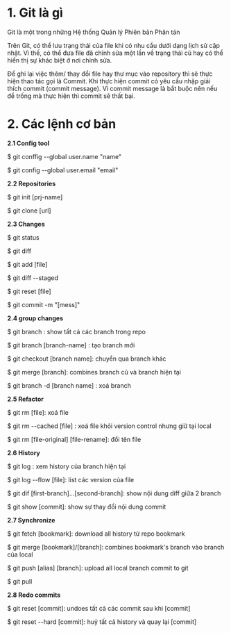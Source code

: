 # 1. Git là gì
Git là một trong những Hệ thống Quản lý Phiên bản Phân tán

Trên Git, có thể lưu trạng thái của file khi có nhu cầu dưới dạng lịch sử cập nhật. Vì thế, có thể đưa file đã chỉnh sửa một lần về trạng thái cũ hay có thể hiển thị sự khác biệt ở nơi chỉnh sửa.

Để ghi lại việc thêm/ thay đổi file hay thư mục vào repository thì sẽ thực hiện thao tác gọi là Commit. Khi thực hiện commit có yêu cầu nhập giải thích commit (commit message). Vì commit message là bắt buộc nên nếu để trống mà thực hiện thì commit sẽ thất bại.
# 2. Các lệnh cơ bản 

**2.1 Config tool**

$ git conffig --global user.name "name"

$ git config --global user.email "email"

**2.2 Repositories**

$ git init [prj-name]

$ git clone [url]

**2.3 Changes**

$ git status

$ git diff

$ git add [file]

$ git diff --staged

$ git reset [file]

$ git commit -m "[mess]"

**2.4 group changes**

$ git branch : show tất cả các branch trong repo

$ git branch [branch-name] : tạo branch mới

$ git checkout [branch name]: chuyển qua branch khác 

$ git merge [branch]: combines branch cũ  và branch hiện tại

$ git branch -d [branch name] : xoá branch

**2.5 Refactor**

$ git rm [file]: xoá file

$ git rm --cached [file] : xoá file khỏi version control nhưng giữ tại local

$ git rm [file-original] [file-rename]: đổi tên file

**2.6 History**

$ git log : xem history của branch hiện tại

$ git log --flow [file]: list các version của file

$ git dif [first-branch]...[second-branch]: show nội dung diff giữa 2 branch

$ git show [commit]: show sự thay đổi nội dung commit

**2.7 Synchronize**

$ git fetch [bookmark]: download all history từ repo bookmark

$ git merge [bookmark]/[branch]: combines bookmark's branch vào branch của local

$ git push [alias] [branch]: upload all local branch commit to git

$ git pull 

**2.8 Redo commits**

$ git reset [commit]: undoes tất cả các commit sau khi [commit]

$ git reset --hard [commit]: huỷ tất cả history và quay lại [commit]


